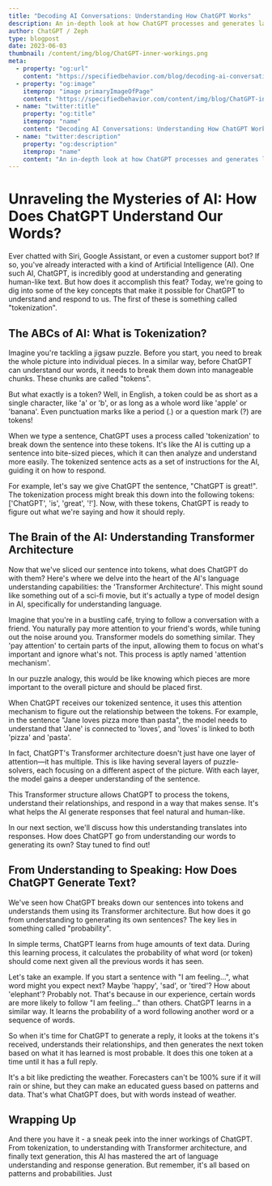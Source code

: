 ```yaml
---
title: "Decoding AI Conversations: Understanding How ChatGPT Works"
description: An in-depth look at how ChatGPT processes and generates language. Tokenization, attention mechanisms, and the role of the transformer architecture.
author: ChatGPT / Zeph
type: blogpost
date: 2023-06-03
thumbnail: /content/img/blog/ChatGPT-inner-workings.png
meta:
  - property: "og:url"
    content: "https://specifiedbehavior.com/blog/decoding-ai-conversations.html"    
  - property: "og:image"
    itemprop: "image primaryImageOfPage"
    content: "https://specifiedbehavior.com/content/img/blog/ChatGPT-inner-workings.png"
  - name: "twitter:title"
    property: "og:title"
    itemprop: "name"
    content: "Decoding AI Conversations: Understanding How ChatGPT Works"
  - name: "twitter:description"
    property: "og:description"
    itemprop: "name"
    content: "An in-depth look at how ChatGPT processes and generates language. Tokenization, attention mechanisms, and the role of the transformer architecture."
---
```


# Unraveling the Mysteries of AI: How Does ChatGPT Understand Our Words?

Ever chatted with Siri, Google Assistant, or even a customer support bot? If so, you've already interacted with a kind of Artificial Intelligence (AI). One such AI, ChatGPT, is incredibly good at understanding and generating human-like text. But how does it accomplish this feat? Today, we're going to dig into some of the key concepts that make it possible for ChatGPT to understand and respond to us. The first of these is something called "tokenization".

## The ABCs of AI: What is Tokenization?

Imagine you're tackling a jigsaw puzzle. Before you start, you need to break the whole picture into individual pieces. In a similar way, before ChatGPT can understand our words, it needs to break them down into manageable chunks. These chunks are called "tokens".

But what exactly is a token? Well, in English, a token could be as short as a single character, like 'a' or 'b', or as long as a whole word like 'apple' or 'banana'. Even punctuation marks like a period (.) or a question mark (?) are tokens!

When we type a sentence, ChatGPT uses a process called 'tokenization' to break down the sentence into these tokens. It's like the AI is cutting up a sentence into bite-sized pieces, which it can then analyze and understand more easily. The tokenized sentence acts as a set of instructions for the AI, guiding it on how to respond.

For example, let's say we give ChatGPT the sentence, "ChatGPT is great!". The tokenization process might break this down into the following tokens: ['ChatGPT', 'is', 'great', '!']. Now, with these tokens, ChatGPT is ready to figure out what we're saying and how it should reply.

## The Brain of the AI: Understanding Transformer Architecture

Now that we've sliced our sentence into tokens, what does ChatGPT do with them? Here's where we delve into the heart of the AI's language understanding capabilities: the 'Transformer Architecture'. This might sound like something out of a sci-fi movie, but it's actually a type of model design in AI, specifically for understanding language.

Imagine that you're in a bustling café, trying to follow a conversation with a friend. You naturally pay more attention to your friend's words, while tuning out the noise around you. Transformer models do something similar. They 'pay attention' to certain parts of the input, allowing them to focus on what's important and ignore what's not. This process is aptly named 'attention mechanism'.

In our puzzle analogy, this would be like knowing which pieces are more important to the overall picture and should be placed first.

When ChatGPT receives our tokenized sentence, it uses this attention mechanism to figure out the relationship between the tokens. For example, in the sentence "Jane loves pizza more than pasta", the model needs to understand that 'Jane' is connected to 'loves', and 'loves' is linked to both 'pizza' and 'pasta'. 

In fact, ChatGPT's Transformer architecture doesn't just have one layer of attention—it has multiple. This is like having several layers of puzzle-solvers, each focusing on a different aspect of the picture. With each layer, the model gains a deeper understanding of the sentence.

This Transformer structure allows ChatGPT to process the tokens, understand their relationships, and respond in a way that makes sense. It's what helps the AI generate responses that feel natural and human-like.

In our next section, we'll discuss how this understanding translates into responses. How does ChatGPT go from understanding our words to generating its own? Stay tuned to find out!

## From Understanding to Speaking: How Does ChatGPT Generate Text?

We've seen how ChatGPT breaks down our sentences into tokens and understands them using its Transformer architecture. But how does it go from understanding to generating its own sentences? The key lies in something called "probability".

In simple terms, ChatGPT learns from huge amounts of text data. During this learning process, it calculates the probability of what word (or token) should come next given all the previous words it has seen.

Let's take an example. If you start a sentence with "I am feeling...", what word might you expect next? Maybe 'happy', 'sad', or 'tired'? How about 'elephant'? Probably not. That's because in our experience, certain words are more likely to follow "I am feeling..." than others. ChatGPT learns in a similar way. It learns the probability of a word following another word or a sequence of words.

So when it's time for ChatGPT to generate a reply, it looks at the tokens it's received, understands their relationships, and then generates the next token based on what it has learned is most probable. It does this one token at a time until it has a full reply.

It's a bit like predicting the weather. Forecasters can't be 100% sure if it will rain or shine, but they can make an educated guess based on patterns and data. That's what ChatGPT does, but with words instead of weather.

## Wrapping Up

And there you have it - a sneak peek into the inner workings of ChatGPT. From tokenization, to understanding with Transformer architecture, and finally text generation, this AI has mastered the art of language understanding and response generation. But remember, it's all based on patterns and probabilities. Just

